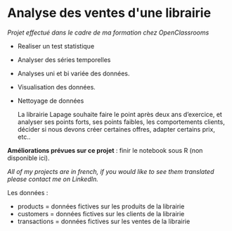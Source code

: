 # Analyse des ventes d'une librairie

*Projet effectué dans le cadre de ma formation chez OpenClassrooms* 


* Realiser un test statistique
* Analyser des séries temporelles
* Analyses uni et bi variée des données. 
* Visualisation des données.
* Nettoyage de données

  La librairie Lapage souhaite faire le point après deux ans d’exercice, et analyser ses points forts, ses points faibles, les comportements clients, décider si nous devons créer certaines offres, adapter certains prix, etc..
  
__Améliorations prévues sur ce projet__ : finir le notebook sous R (non disponible ici). 

*All of my projects are in french, if you would like to see them translated please contact me on LinkedIn.*

Les données :
- products = données fictives sur les produits de la librairie
- customers = données fictives sur les clients de la librairie
- transactions = données fictives sur les ventes de la librairie
